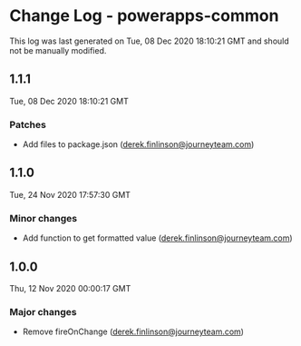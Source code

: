 # Change Log - powerapps-common

This log was last generated on Tue, 08 Dec 2020 18:10:21 GMT and should not be manually modified.

<!-- Start content -->

## 1.1.1

Tue, 08 Dec 2020 18:10:21 GMT

### Patches

- Add files to package.json (derek.finlinson@journeyteam.com)

## 1.1.0

Tue, 24 Nov 2020 17:57:30 GMT

### Minor changes

- Add function to get formatted value (derek.finlinson@journeyteam.com)

## 1.0.0

Thu, 12 Nov 2020 00:00:17 GMT

### Major changes

- Remove fireOnChange (derek.finlinson@journeyteam.com)
